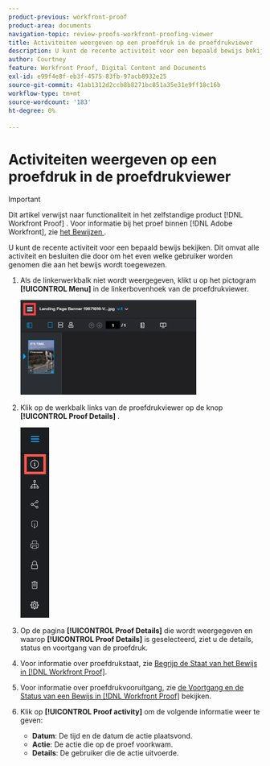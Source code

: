 ```yaml
---
product-previous: workfront-proof
product-area: documents
navigation-topic: review-proofs-workfront-proofing-viewer
title: Activiteiten weergeven op een proefdruk in de proefdrukviewer
description: U kunt de recente activiteit voor een bepaald bewijs bekijken. Dit omvat alle activiteit en besluiten die door om het even welke gebruiker worden genomen die aan het bewijs wordt toegewezen.
author: Courtney
feature: Workfront Proof, Digital Content and Documents
exl-id: e99f4e8f-eb3f-4575-83fb-97acb8932e25
source-git-commit: 41ab1312d2ccb8b8271bc851a35e31e9ff18c16b
workflow-type: tm+mt
source-wordcount: '183'
ht-degree: 0%

---
```


# Activiteiten weergeven op een proefdruk in de proefdrukviewer

>[!IMPORTANT]
>
>Dit artikel verwijst naar functionaliteit in het zelfstandige product [!DNL Workfront Proof] . Voor informatie bij het proef binnen [!DNL Adobe Workfront], zie [ het Bewijzen ](../../../review-and-approve-work/proofing/proofing.md).

U kunt de recente activiteit voor een bepaald bewijs bekijken. Dit omvat alle activiteit en besluiten die door om het even welke gebruiker worden genomen die aan het bewijs wordt toegewezen.

1. Als de linkerwerkbalk niet wordt weergegeven, klikt u op het pictogram **[!UICONTROL Menu]** in de linkerbovenhoek van de proefdrukviewer.

   ![](assets/menu-icon-in-proofing-viewer-350x188.png)

1. Klik op de werkbalk links van de proefdrukviewer op de knop **[!UICONTROL Proof Details]** .

   ![ Proofing_Viewer_toolbar_button_-_Proof_details.png ](assets/proofing-viewer-toolbar-button---proof-details.png)

1. Op de pagina **[!UICONTROL Proof Details]** die wordt weergegeven en waarop **[!UICONTROL Proof Details]** is geselecteerd, ziet u de details, status en voortgang van de proefdruk.

1. Voor informatie over proefdrukstaat, zie [ Begrijp de Staat van het Bewijs in  [!DNL Workfront Proof]](../../../workfront-proof/wp-work-proofsfiles/manage-your-work/proof-state.md).

1. Voor informatie over proefdrukvooruitgang, zie [ de Voortgang en de Status van een Bewijs in  [!DNL Workfront Proof]](../../../workfront-proof/wp-work-proofsfiles/manage-your-work/view-progress-and-status-of-proof.md) bekijken.
1. Klik op **[!UICONTROL Proof activity]** om de volgende informatie weer te geven:

   * **Datum**: De tijd en de datum de actie plaatsvond.
   * **Actie**: De actie die op de proef voorkwam.
   * **Details**: De gebruiker die de actie uitvoerde.
